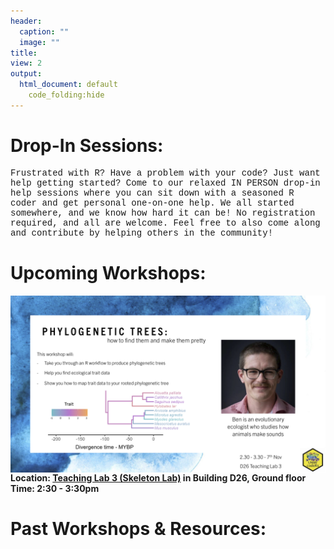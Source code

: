 ```yaml
---
header:
  caption: ""
  image: ""
title: 
view: 2
output: 
  html_document: default
    code_folding:hide
---
```

# Drop-In Sessions:
<p style="font-family:courier;">Frustrated with R? Have a problem with your code? Just want help getting started? Come to our relaxed IN PERSON drop-in help sessions where you can sit down with a seasoned R coder and get personal one-on-one help. We all started somewhere, and we know how hard it can be! No registration required, and all are welcome. Feel free to also come along and contribute by helping others in the community!

# Upcoming Workshops:
<!-- <p style="color:red;font-family:courier;"><strong> We have had to postpone our August workshop on ggplot until next term (details to follow very soon!). Instead, we will still be available on Monday for a drop-in help session - details below.</strong></p> --> 
<img src="Phylogenetic_trees.png" width=1450 style = "margin-left: 0px; margin-right: 0px; float:right;">

<strong>Location: [Teaching Lab 3 (Skeleton Lab)](https://studentvip.com.au/unsw/kensington/maps/134111) in Building D26, Ground floor 
Time: 2:30 - 3:30pm </strong>



# Past Workshops & Resources:
